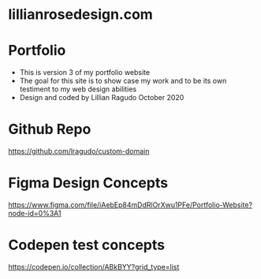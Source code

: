# lillianrosedesign.com

# Portfolio
* This is version 3 of my portfolio website
* The goal for this site is to show case my work and to be its own testiment to my web design abilities
* Design and coded by Lillian Ragudo October 2020

# Github Repo
https://github.com/lragudo/custom-domain

# Figma Design Concepts
https://www.figma.com/file/iAebEp84mDdRlOrXwu1PFe/Portfolio-Website?node-id=0%3A1

# Codepen test concepts
https://codepen.io/collection/ABkBYY?grid_type=list
